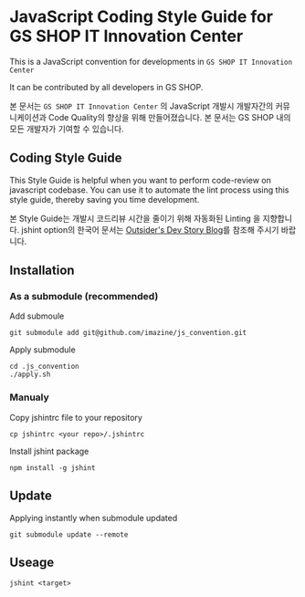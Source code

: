 # JavaScript Coding Style Guide for GS SHOP IT Innovation Center

This is a JavaScript convention for developments in `GS SHOP IT Innovation Center`

It can be contributed by all developers in GS SHOP.

본 문서는 `GS SHOP IT Innovation Center` 의 JavaScript 개발시 개발자간의 커뮤니케이션과 Code Quality의 향상을 위해 만들어졌습니다.
본 문서는 GS SHOP 내의 모든 개발자가 기여할 수 있습니다.

## Coding Style Guide
This Style Guide is helpful when you want to perform code-review on javascript codebase. You can use it to automate the lint process using this style guide, thereby saving you time development.

본 Style Guide는 개발시 코드리뷰 시간을 줄이기 위해 자동화된 Linting 을 지향합니다.
jshint option의 한국어 문서는 [Outsider's Dev Story Blog](http://blog.outsider.ne.kr/1007)를 참조해 주시기 바랍니다.

## Installation

### As a submodule (recommended)

Add submoule
```
git submodule add git@github.com/imazine/js_convention.git
```

Apply submodule
```
cd .js_convention
./apply.sh
````

### Manualy

Copy jshintrc file to your repository
```
cp jshintrc <your repo>/.jshintrc
```

Install jshint package
```
npm install -g jshint
```

## Update

Applying instantly when submodule updated
```
git submodule update --remote
```

## Useage

```
jshint <target>
```

